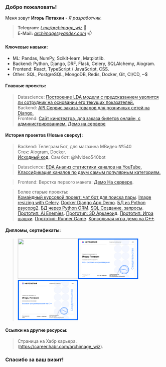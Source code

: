 
### Добро пожаловать!<br>
Меня зовут <b>Игорь Потахин</b> - <em>Я разработчик.</em>
> <strong>Telegram:</strong> <em>[t.me/archimage_wiz](https://t.me/archimage_wiz)</em> 💬<br>
> <strong>E-Mail:</strong> <em>[archimage@yandex.com](mailto:archimage@yandex.com)</em> 📫<br>

#### Ключевые навыки:

- ML: Pandas, NumPy, Scikit-learn, Matplotlib.
- Backend: Python, Django, DRF, Flask, Celery, SQLAlchemy, Aiogram.
- Frontend: React, TypeScript / JavaScript, CSS.
- Other: SQL, PostgreSQL, MongoDB, Redis, Docker, Git, CI/CD, ~$

#### Главные проекты:
> Datascience: [Построение LDA модели с предсказанием уволится ли сотрудник на основании его текущих показателей.](https://github.com/archimage-wiz/DS_PythonStat_Hw_Final/blob/main/Hw_.ipynb)  
> Backend: [API Сервис заказа товаров для розничных сетей на Django.](https://github.com/archimage-wiz/PythonDiplom)  
> Frontend: [Сайт кинотеатра, для заказа билетов онлайн, с администрированием.](https://github.com/archimage-wiz/Frontend_CinemaTicketsSystem/) [Демо на сервере](https://x-www.com/cinema)  

#### История проектов (Новые сверху):

> Backend: Телеграм Бот, для магазина МВидео №540<br>
> Стек: Aiogram, Docker.<br>
> [Исходный код](https://github.com/archimage-wiz/TelegramBot_Mvideo540). Сам бот: @Mvideo540bot<br>

> Datascience: [EDA Анализ статистики каналов на YouTube.  
> Классификация каналов по двум самым популярным категориям.](https://github.com/archimage-wiz/DS_PythonStat_Hw_Last/blob/main/Hw_YoutubeStatistics_Final.ipynb)<br>

> Frontend: Верстка первого макета: [Демо На сервере](http://x-www.com/demo-maket1/).<br>

> Более старые проекты:  
> [Кома́ндный курсовой проект: чат бот для поиска пары](https://github.com/archimage-wiz/adpy-team-diplom).
[Image resizing with Celery](https://github.com/archimage-wiz/Hw8_Celery).
[Docker Django App Demo](https://github.com/archimage-wiz/Hw4_DockerCompose_Nginx-WebApp-PostgreSQL).
[БД из Python psycopg2](https://github.com/archimage-wiz/PY_CASEDB_Hw5_PostgreSQL_Python_Requests).
[БД через Python ORM](https://github.com/archimage-wiz/PY_CASEDB_Hw6_SQLAlchemy).
[SQL Создание, запросы](https://github.com/archimage-wiz/PY_CASEDB_Hw4).
[Прототип: Ai Enemies](https://github.com/archimage-wiz/Unity_Case3_AdvUnity_Hw3_Hw3_Ai_Enemies).
[Прототип: 3D Арканоид](https://github.com/archimage-wiz/Unity_Case3_AdvUnity_Hw1_Arkanoid).
[Прототип: Игра шашки](https://github.com/archimage-wiz/Unity_Case2_Hw34).
[Прототип: Runner Game](https://github.com/archimage-wiz/Unity_Case1_RunnerProto).
[Консольная игра демо на С++](https://github.com/archimage-wiz/LifeGame_demo).

#### Дипломы, сертификаты:
> <img src="diplom_small.jpg" width="192" height="128" border=0><img src="git_base.png" width="192" height="128" border=0><img src="base_cpp.png" width="192" height="128" border=0>

#### Ссылки на другие ресурсы:
> Страница на Хабр карьера. (https://career.habr.com/archimage_wiz).<br>

### Спасибо за ваш визит!

